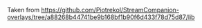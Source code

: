 Taken from https://github.com/Piotrekol/StreamCompanion-overlays/tree/a88268b44741be9b168bf1b90f6d433f78d75d87/lib
